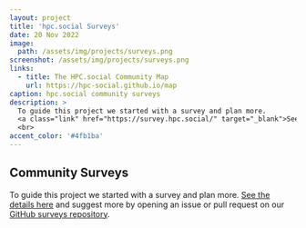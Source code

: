 ```yaml
---
layout: project
title: 'hpc.social Surveys'
date: 20 Nov 2022
image: 
  path: /assets/img/projects/surveys.png
screenshot: /assets/img/projects/surveys.png
links:
  - title: The HPC.social Community Map
    url: https://hpc-social.github.io/map
caption: hpc.social community surveys
description: >
  To guide this project we started with a survey and plan more.
  <a class="link" href="https://survey.hpc.social/" target="_blank">See the details here</a>! 
  <br>
accent_color: '#4fb1ba'
---
```



## Community Surveys

  To guide this project we started with a survey and plan more.
  [See the details here](https://survey.hpc.social/)
  and suggest more by opening an issue or pull request on our 
  [GitHub surveys repository](https://github.som/hpc-social/surveys).

